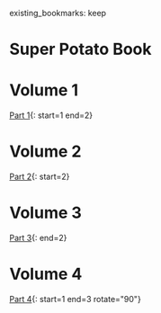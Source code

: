 existing_bookmarks: keep
# Super Potato Book

# Volume 1

[Part 1](1.pdf){: start=1 end=2}

# Volume 2

[Part 2](2.pdf){: start=2}

# Volume 3

[Part 3](1.pdf){: end=2}

# Volume 4

[Part 4](2.pdf){: start=1 end=3 rotate="90"}
